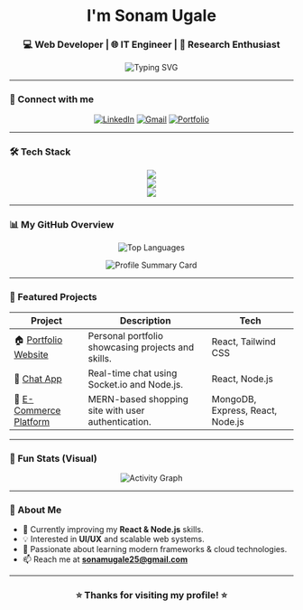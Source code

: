 <!-- Profile Header -->
<h1 align="center"> I'm Sonam Ugale</h1>
<h3 align="center">💻 Web Developer | 🌐 IT Engineer | 🚀 Research Enthusiast</h3>

<p align="center">
  <img src="https://readme-typing-svg.herokuapp.com?font=Fira+Code&weight=600&size=22&pause=1000&color=00C8FF&center=true&vCenter=true&width=550&lines=Frontend+Developer+💡;MERN+Stack+Enthusiast+⚙️;Open+Source+Learner+📚;Building+Digital+Experiences+🌍" alt="Typing SVG" />
</p>

---

### 🔗 Connect with me
<p align="center">
  <a href="https://linkedin.com/in/yourprofile"><img src="https://img.shields.io/badge/LinkedIn-0077B5?style=for-the-badge&logo=linkedin&logoColor=white" alt="LinkedIn"/></a>
  <a href="mailto:youremail@example.com"><img src="https://img.shields.io/badge/Email-D14836?style=for-the-badge&logo=gmail&logoColor=white" alt="Gmail"/></a>
  <a href="https://yourportfolio.com"><img src="https://img.shields.io/badge/Portfolio-000000?style=for-the-badge&logo=firefox&logoColor=white" alt="Portfolio"/></a>
</p>

---

### 🛠️ Tech Stack

<p align="center">
  <!-- Frontend -->
  <img src="https://skillicons.dev/icons?i=html,css,js,react,redux,bootstrap,tailwind,materialui" />
  <br/>
  <!-- Backend -->
  <img src="https://skillicons.dev/icons?i=nodejs,express,mongodb,mysql,python,php" />
  <br/>
  <!-- Tools -->
  <img src="https://skillicons.dev/icons?i=git,github,vscode,postman,figma" />
</p>

---

### 📊 My GitHub Overview

<p align="center">
  <img src="https://github-readme-stats.vercel.app/api/top-langs/?username=SonamUgale&layout=compact&theme=tokyonight&hide_border=true&langs_count=8" alt="Top Languages" />
</p>

<p align="center">
  <img src="https://github-profile-summary-cards.vercel.app/api/cards/profile-details?username=SonamUgale&theme=tokyonight" alt="Profile Summary Card"/>
</p>

---

### 🚀 Featured Projects

| Project | Description | Tech |
|----------|--------------|------|
| 🏠 [Portfolio Website](https://github.com/SonamUgale/portfolio) | Personal portfolio showcasing projects and skills. | React, Tailwind CSS |
| 💬 [Chat App](https://github.com/SonamUgale/chat-app) | Real-time chat using Socket.io and Node.js. | React, Node.js |
| 🛒 [E-Commerce Platform](https://github.com/SonamUgale/ecommerce-app) | MERN-based shopping site with user authentication. | MongoDB, Express, React, Node.js |

---

### 🌈 Fun Stats (Visual)

<p align="center">
  <img src="https://github-readme-activity-graph.vercel.app/graph?username=SonamUgale&theme=react-dark&hide_border=true&bg_color=0D1117&color=00C8FF&line=00C8FF&point=FFFFFF" alt="Activity Graph" />
</p>

---

### 💬 About Me
- 🌱 Currently improving my **React & Node.js** skills.  
- 💡 Interested in **UI/UX** and scalable web systems.  
- 🧠 Passionate about learning modern frameworks & cloud technologies.  
- 📫 Reach me at **sonamugale25@gmail.com**  

---

<h3 align="center">⭐ Thanks for visiting my profile! ⭐</h3>
